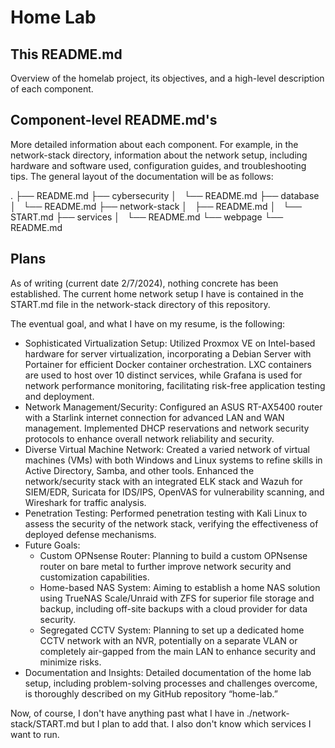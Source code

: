 # Home Lab

## This README.md

Overview of the homelab project, its objectives, and a high-level description of each component.

## Component-level README.md's

More detailed information about each component. For example, in the network-stack directory, information about the network setup, including hardware and software used, configuration guides, and troubleshooting tips. The general layout of the documentation will be as follows:

.
├── README.md
├── cybersecurity
│   └── README.md
├── database
│   └── README.md
├── network-stack
│   ├── README.md
│   └── START.md
├── services
│   └── README.md
└── webpage
    └── README.md

## Plans

As of writing (current date 2/7/2024), nothing concrete has been established. The current home network setup I have is contained in the START.md file in the network-stack directory of this repository.

The eventual goal, and what I have on my resume, is the following:

- Sophisticated Virtualization Setup: Utilized Proxmox VE on Intel-based hardware for server virtualization, incorporating a Debian Server with Portainer for efficient Docker container orchestration. LXC containers are used to host over 10 distinct services, while Grafana is used for network performance monitoring, facilitating risk-free application testing and deployment.
- Network Management/Security: Configured an ASUS RT-AX5400 router with a Starlink internet connection for advanced LAN and WAN management. Implemented DHCP reservations and network security protocols to enhance overall network reliability and security.
- Diverse Virtual Machine Network: Created a varied network of virtual machines (VMs) with both Windows and Linux systems to refine skills in Active Directory, Samba, and other tools. Enhanced the network/security stack with an integrated ELK stack and Wazuh for SIEM/EDR, Suricata for IDS/IPS, OpenVAS for vulnerability scanning, and Wireshark for traffic analysis.
- Penetration Testing: Performed penetration testing with Kali Linux to assess the security of the network stack, verifying the effectiveness of deployed defense mechanisms.
- Future Goals:
  - Custom OPNsense Router: Planning to build a custom OPNsense router on bare metal to further improve network security and customization capabilities.
  - Home-based NAS System: Aiming to establish a home NAS solution using TrueNAS Scale/Unraid with ZFS for superior file storage and backup, including off-site backups with a cloud provider for data security.
  - Segregated CCTV System: Planning to set up a dedicated home CCTV network with an NVR, potentially on a separate VLAN or completely air-gapped from the main LAN to enhance security and minimize risks.
- Documentation and Insights: Detailed documentation of the home lab setup, including problem-solving processes and challenges overcome, is thoroughly described on my GitHub repository “home-lab.”

Now, of course, I don't have anything past what I have in ./network-stack/START.md but I plan to add that. I also don't know which services I want to run.
